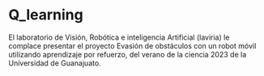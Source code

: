 # Q_learning
El laboratorio de Visión, Robótica e inteligencia Artificial (laviria) le complace presentar el proyecto Evasión de obstáculos con un robot móvil utilizando aprendizaje por refuerzo, del verano de la ciencia 2023 de la Universidad de Guanajuato.
